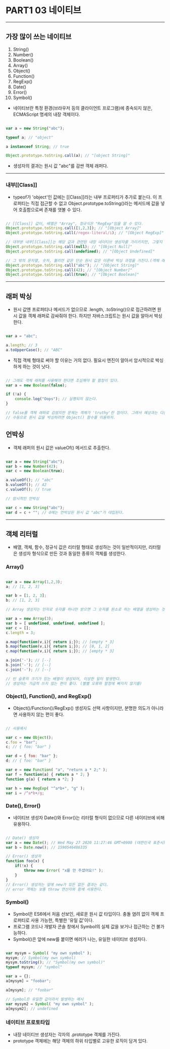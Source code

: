 # PART1 03 네이티브
* * *

## 가장 많이 쓰는 네이티브

1. String()
2. Number()
3. Boolean()
4. Array()
5. Object()
6. Function()
7. RegExp()
8. Date()
9. Error()
10. Symbol()

- 네이티브란 특정 환경(브라우저 등의 클라이언트 프로그램)에 종속되지 않은, ECMAScript 명세의 내장 객체이다.

```javascript

var a = new String("abc");

typeof a; // "object"

a instanceof String; // true

Object.prototype.toString.call(a); // "[object String]"

```

- 생성자의 결과는 원시 값 "abc"를 감싼 객체 래퍼다.

* * *

### 내부[[Class]]

- typeof가 'object'인 값에는 [[Class]]라는 내부 프로퍼티가 추가로 붙는다. 이 프로퍼티는 직접 접근할 수 없고 Object.prototype.toString()라는 메서드에 값을 넣어 호출함으로써 존재를 엿볼 수 있다.

```javascript

// [[Class]] 값이, 배열은 "Array", 정규식은 "RegExp"임을 알 수 있다.
Object.prototype.toString.call([1,2,3]); // "[Object Array]"
Object.prototype.toString.call(/regex-literal/i); // "[Object RegExp]"

// 대부분 내부[[Class]]는 해당 값과 관련된 내장 네이티브 생성자를 가리키지만, 그렇지 않을 때도 있다.(null, undefined)
Object.prototype.toString.call(null); // "[Object Null]"
Object.prototype.toString.call(undefined); // "[Object Undefined]"

// 그 밖의 문자열, 숫자, 불리언 같은 단순 원시 값은 이른바 박싱 과정을 거친다.(객체 래퍼 자동박싱)
Object.prototype.toString.call("abc"); // "[Object String]"
Object.prototype.toString.call(42); // "[Object Number]"
Object.prototype.toString.call(true); // "[Object Boolean]"

```
* * *

## 래퍼 박싱

- 원시 값엔 프로퍼티나 메서드가 없으므로 .length, .toString()으로 접근하려면 원시 값을 객체 래퍼로 감싸줘야 한다. 하지만 자바스크립트는 원시 값을 알아서 박싱한다.

```javascript

var a = "abc";

a.length; // 3
a.toUpperCase(); // "ABC"

```

- 직접 객체 형태로 써야 할 이유는 거의 없다. 필요시 엔진이 알아서 암시적으로 박싱하게 하는 것이 낫다.

```javascript

// 그래도 객체 래퍼를 사용해야 한다면 조심해야 할 함정이 있다.
var a = new Boolean(false);

if (!a) {
    console.log("Oops"); // 실행되지 않는다.
}

// false를 객체 래퍼로 감쌌지만 문제는 객체가 'truthy'란 점이다. 그래서 예상과는 다른 결과다.
// 수동으로 원시 값을 박싱하려면 Object() 함수를 이용하자.

```

## 언박싱

- 객체 래퍼의 원시 값은 valueOf() 메서드로 추출한다.

```javascript

var a = new String("abc");
var b = new Number(42);
var c = new Boolean(true);

a.valueOf(); // "abc"
b.valueOf(); // 42
c.valueOf(); // true

// 암시적인 언박싱

var c = new String("abc");
var d = c + ""; // d에는 언박싱된 원시 값 "abc"가 대입된다.

```

* * *

## 객체 리터럴

- 배열, 객체, 함수, 정규식 값은 리터럴 형태로 생성하는 것이 일반적이지만, 리터럴은 생성자 형식으로 만든 것과 동일한 종류의 객체를 생성한다.

### Array()

```javascript

var a = new Array(1,2,3);
a; // [1, 2, 3]

var b = [1, 2, 3];
b; // [1, 2, 3]

// Array 생성자는 인자로 숫자를 하나만 받으면 그 숫자를 원소로 하는 배열을 생성하는 것이 아니라 배열의 크기를 미리 정한다.

var a = new Array(3);
var b = [ undefined, undefined, undefined ];
var c = [];
c.length = 3;

a.map(function(v,i){ return i;}); // [empty * 3]
b.map(function(v,i){ return i;}); // [0, 1, 2]
c.map(function(v,i){ return i;}); // [empty * 3]

a.join('-'); // [--]
b.join('-'); // [--]
c.join('-'); // [--]

// 빈 슬롯의 크기가 있는 배열이 생성되어, 이상한 일이 발생한다.
// 생성자는 가급적 쓰지 않는 편이 좋다. (별별 오류와 함정에 빠지지 않기를)

```

### Object(), Function(), and RegExp()

- Object()/Function()/RegExp() 생성자도 선택 사항이지만, 분명한 의도가 아니라면 사용하지 않는 편이 좋다.

```javascript

// 사용예시

var c = new Object();
c.foo = "bar";
c; // { foo: "bar" }

var d = { foo: "bar" };
d; // { foo: "bar" }

var e = new Function( "a", "return a * 2;" );
var f = function(a) { return a * 2; }
function g(a) { return a *2; }

var h = new RegExp( "^a*b+", "g" );
var i = /^a*b+/g;

```

### Date(), Error()

- 네이티브 생성자 Date()와 Error()는 리터럴 형식이 없으므로 다른 네이티브에 비해 유용하다.

```javascript

// Date() 생성자
var a = new Date(); // Wed May 27 2020 11:27:46 GMT+0900 (대한민국 표준시)
var b = Date.now(); // 1590546486335

// Error() 생성자
function foo(x) {
    if(!x) {
        throw new Error( "x를 안 주셨어요!" );
    }
}
// Error() 생성자는 앞에 new가 있든 없든 결과는 같다.
// error 객체는 보통 throw 연산자와 함께 사용한다.

```

### Symbol()

- Symbol은 ES6에서 처음 선보인, 새로운 원시 값 타입이다. 충돌 염려 없이 객체 프로퍼티로 사용 가능한, 특별한 '유일 값'이다.
- 프로그램 코드나 개발자 콘솔 창에서 Symbol의 실제 값을 보거나 접근하는 건 불가능하다.
- Symbol()은 앞에 new를 붙이면 에러가 나는, 유일한 네이티브 생성자다.

```javascript

var mysym = Symbol( "my own symbol" );
mysym; // Symbol(my own symbol)
mysym.toString(); // "Symbol(my own symbol)"
typeof mysym; // "symbol"

var a = {};
a[mysym] = "foobar";

a[mysym]; // "foobar"

// Symbol은 유일한 값이라서 발생하는 예시
var mysym2 = Symbol( "my own symbol" );
a[mysym2]; // undefined

```

### 네이티브 프로토타입

- 내장 네이티브 생성자는 각자의 .prototype 객체를 가진다.
- prototype 객체에는 해당 객체의 하위 타입별로 고유한 로직이 담겨 있다.


